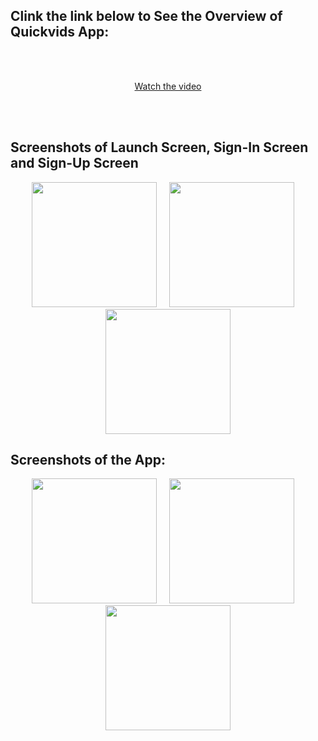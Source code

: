 ## Clink the link below to See the Overview of Quickvids App:</b>
<br></br>  
<p align="center">
  <a href="https://github.com/user-attachments/assets/bcd6b9ff-6071-4a51-95f5-a8e82233aa38" target="_blank">
    Watch the video
  </a>
</p>
<br></br>  

## Screenshots of Launch Screen, Sign-In Screen and Sign-Up Screen
<p align="center">
  <img src="https://github.com/user-attachments/assets/ec5001c5-5754-41f1-a83f-5e62f2a2ea10" width="200" />
  &nbsp;&nbsp;&nbsp;
  <img src="https://github.com/user-attachments/assets/b3729ea3-4196-43b3-9a03-33b939adece4" width="200" />
  &nbsp;&nbsp;&nbsp;
  <img src="https://github.com/user-attachments/assets/971c33b4-7fdb-42a6-8f98-1661758ee4b7" width="200" />
</p>

## Screenshots of the App:
<p align="center">
  <img src="https://github.com/user-attachments/assets/0b77caa0-b228-47e0-bdc5-4269249d874c" width="200" />
  &nbsp;&nbsp;&nbsp;
  <img src="https://github.com/user-attachments/assets/62e6b64f-5657-49d5-a2b3-43a3945a010a" width="200" />
  &nbsp;&nbsp;&nbsp;
  <img src="https://github.com/user-attachments/assets/132851e3-9bf2-4d7e-8d04-cf3e0d785cf8" width="200" />
</p>



